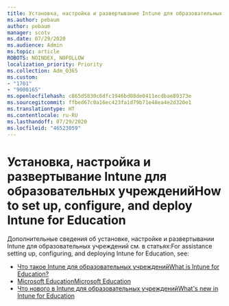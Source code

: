 ```yaml
---
title: Установка, настройка и развертывание Intune для образовательных учреждений
ms.author: pebaum
author: pebaum
manager: scotv
ms.date: 07/29/2020
ms.audience: Admin
ms.topic: article
ROBOTS: NOINDEX, NOFOLLOW
localization_priority: Priority
ms.collection: Adm_O365
ms.custom:
- "1701"
- "9000165"
ms.openlocfilehash: c865d5830c6dfc1946bd08de0411ecdbae89373e
ms.sourcegitcommit: ffbed67c0a16ec423fa1d79b71e48ea4e2d320e1
ms.translationtype: HT
ms.contentlocale: ru-RU
ms.lasthandoff: 07/29/2020
ms.locfileid: "46523059"
---
```

# <a name="how-to-set-up-configure-and-deploy-intune-for-education"></a><span data-ttu-id="cd49e-102">Установка, настройка и развертывание Intune для образовательных учреждений</span><span class="sxs-lookup"><span data-stu-id="cd49e-102">How to set up, configure, and deploy Intune for Education</span></span>

<span data-ttu-id="cd49e-103">Дополнительные сведения об установке, настройке и развертывании Intune для образовательных учреждений см. в статьях:</span><span class="sxs-lookup"><span data-stu-id="cd49e-103">For assistance setting up, configuring, and deploying Intune for Education, see:</span></span>

- [<span data-ttu-id="cd49e-104">Что такое Intune для образовательных учреждений</span><span class="sxs-lookup"><span data-stu-id="cd49e-104">What is Intune for Education?</span></span>](https://docs.microsoft.com/intune-education/what-is-intune-for-education)
- [<span data-ttu-id="cd49e-105">Microsoft Education</span><span class="sxs-lookup"><span data-stu-id="cd49e-105">Microsoft Education</span></span>](https://www.microsoft.com/education/intune/default.aspx)
- [<span data-ttu-id="cd49e-106">Что нового в Intune для образовательных учреждений</span><span class="sxs-lookup"><span data-stu-id="cd49e-106">What's new in Intune for Education</span></span>](https://docs.microsoft.com/intune-education/whats-new-in-edu)